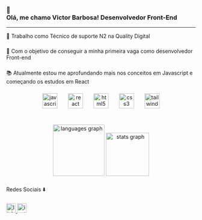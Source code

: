 <br clear="both">

<h3 align="left">👋<br>Olá, me chamo Victor Barbosa! Desenvolvedor Front-End</h3>

<hr>

<p align="left">💼 Trabalho como Técnico de suporte N2 na Quality Digital</p>

###

<p align="left">🎯 Com o objetivo de conseguir a minha primeira vaga como desenvolvedor Front-end</p>

###

<p align="left">📚 Atualmente estou me aprofundando mais nos conceitos em Javascript e começando os estudos em React</p>

###

<div align="center">
  <img src="https://cdn.jsdelivr.net/gh/devicons/devicon/icons/javascript/javascript-original.svg" height="40" alt="javascript logo"  />
  <img width="20" />
  <img src="https://cdn.jsdelivr.net/gh/devicons/devicon/icons/react/react-original.svg" height="40" alt="react logo"  />
  <img width="20" />
  <img src="https://cdn.jsdelivr.net/gh/devicons/devicon/icons/html5/html5-original.svg" height="40" alt="html5 logo"  />
  <img width="20" />
  <img src="https://cdn.jsdelivr.net/gh/devicons/devicon/icons/css3/css3-original.svg" height="40" alt="css3 logo"  />
  <img width="20" />
  <img src="https://cdn.jsdelivr.net/gh/devicons/devicon/icons/tailwindcss/tailwindcss-original-wordmark.svg" height="40" alt="tailwindcss logo"  />
</div>

###

<br clear="both">

<div align="center">
  <img src="https://github-readme-stats.vercel.app/api/top-langs?username=victorl-barbosa&locale=en&hide_title=false&layout=compact&card_width=320&langs_count=4&theme=highcontrast&hide_border=false&order=2&custom_title=Linguagens" height="137" alt="languages graph"  />
  <img src="https://github-readme-stats.vercel.app/api?username=victorl-barbosa&hide_title=false&hide_rank=false&show_icons=true&include_all_commits=true&count_private=true&disable_animations=false&theme=highcontrast&locale=en&hide_border=false&order=1" height="115" alt="stats graph"  />
</div>

###

<p align="left">Redes Sociais ⬇️</p>

###

<div align="left">
  <a href="https://www.linkedin.com/in/victor-barbosa99/" target="_blank">
    <img src="https://img.shields.io/static/v1?message=LinkedIn&logo=linkedin&label=&color=0077B5&logoColor=white&labelColor=&style=flat" height="25" alt="linkedin logo"  />
  </a>
  <a href="https://www.instagram.com/viiluiiz/" target="_blank">
    <img src="https://img.shields.io/static/v1?message=Instagram&logo=instagram&label=&color=E4405F&logoColor=white&labelColor=&style=flat" height="25" alt="instagram logo"  />
  </a>
</div>

###
